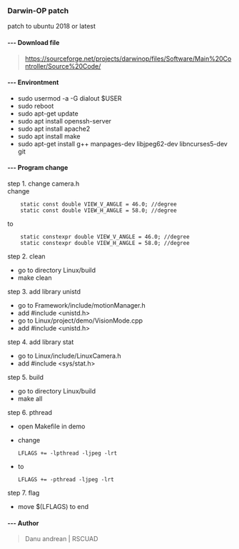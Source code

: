 ### Darwin-OP patch
patch to ubuntu 2018 or latest

#### --- Download file
> https://sourceforge.net/projects/darwinop/files/Software/Main%20Controller/Source%20Code/

#### --- Environtment
- sudo usermod -a -G dialout $USER
- sudo reboot
- sudo apt-get update
- sudo apt install openssh-server 
- sudo apt install apache2
- sudo apt install make
- sudo apt-get install g++ manpages-dev libjpeg62-dev libncurses5-dev git

#### --- Program change
step 1. change camera.h <br>
change

		static const double VIEW_V_ANGLE = 46.0; //degree
		static const double VIEW_H_ANGLE = 58.0; //degree
to

		static constexpr double VIEW_V_ANGLE = 46.0; //degree
		static constexpr double VIEW_H_ANGLE = 58.0; //degree
    
step 2. clean <br>
- go to directory  Linux/build
- make clean


step 3. add library unistd <br>
- go to Framework/include/motionManager.h
- add #include <unistd.h>
- go to Linux/project/demo/VisionMode.cpp
- add #include <unistd.h>

step 4. add library stat <br>
- go to Linux/include/LinuxCamera.h
- add #include <sys/stat.h>

step 5. build <br>
- go to directory  Linux/build
- make all

step 6. pthread <br>
- open Makefile in demo
- change

      LFLAGS += -lpthread -ljpeg -lrt
- to
 
      LFLAGS += -pthread -ljpeg -lrt
      
step 7. flag <br>
- move $(LFLAGS) to end

#### --- Author
> Danu andrean | RSCUAD
